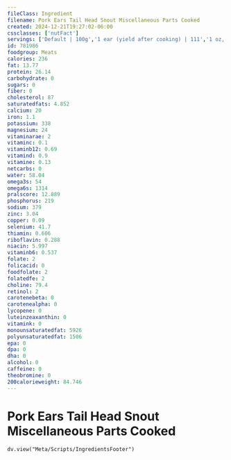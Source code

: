 ```yaml
---
fileClass: Ingredient
filename: Pork Ears Tail Head Snout Miscellaneous Parts Cooked
created: 2024-12-21T19:27:02-06:00
cssclasses: ['nutFact']
servings: ['Default | 100g','1 ear (yield after cooking) | 111','1 oz, ears, raw (yield after cooking) | 26','1 oz, tails, raw (yield after cooking) | 17','1 pig tail | 85']
id: 781986
foodgroup: Meats
calories: 236
fat: 13.77
protein: 26.14
carbohydrate: 0
sugars: 0
fiber: 0
cholesterol: 87
saturatedfats: 4.852
calcium: 20
iron: 1.1
potassium: 338
magnesium: 24
vitaminarae: 2
vitaminc: 0.1
vitaminb12: 0.69
vitamind: 0.9
vitamine: 0.13
netcarbs: 0
water: 58.04
omega3s: 54
omega6s: 1314
pralscore: 12.889
phosphorus: 219
sodium: 379
zinc: 3.04
copper: 0.09
selenium: 41.7
thiamin: 0.606
riboflavin: 0.288
niacin: 5.997
vitaminb6: 0.537
folate: 2
folicacid: 0
foodfolate: 2
folatedfe: 2
choline: 79.4
retinol: 2
carotenebeta: 0
carotenealpha: 0
lycopene: 0
luteinzeaxanthin: 0
vitamink: 0
monounsaturatedfat: 5926
polyunsaturatedfat: 1506
epa: 0
dpa: 0
dha: 0
alcohol: 0
caffeine: 0
theobromine: 0
200calorieweight: 84.746
---
```


# Pork Ears Tail Head Snout Miscellaneous Parts Cooked

```dataviewjs
dv.view("Meta/Scripts/IngredientsFooter")
```